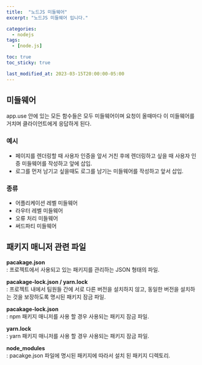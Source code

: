 ```yaml
---
title:  "노드JS 미들웨어"
excerpt: "노드JS 미들웨어 입니다."

categories:
  - nodejs
tags:
  - [node.js]

toc: true
toc_sticky: true

last_modified_at: 2023-03-15T20:00:00-05:00
---
```


## 미들웨어
app.use 안에 있는 모든 함수들은 모두 미들웨어이며 요청이 올때마다 이 미들웨어를 거치며 클라이언트에게 응답하게 된다.

### 예시
- 페이지를 렌더링할 때 사용자 인증을 앞서 거친 후에 렌더링하고 싶을 때 사용자 인증 미들웨어를 작성하고 앞에 삽입.
- 로그를 먼저 남기고 싶을때도 로그를 남기는 미들웨어를 작성하고 앞서 삽입.

### 종류
- 어플리케이션 레벨 미들웨어
- 라우터 레벨 미들웨어
- 오류 처리 미들웨어
- 써드파티 미들웨어


## 패키지 매니저 관련 파일 
**pacakage.json**  
: 프로젝트에서 사용되고 있는 패키지를 관리하는 JSON 형태의 파일.  
  
**pacakage-lock.json / yarn.lock**  
: 프로젝트 내에서 팀원들 간에 서로 다른 버전을 설치하지 않고, 동일한 버전을 설치하는 것을 보장하도록 명시된 패키지 잠금 파일.  
  
**pacakage-lock.json**  
: npm 패키지 매니저를 사용 할 경우 사용되는 패키지 잠금 파일.  
  
**yarn.lock**  
: yarn 패키지 매니저를 사용 할 경우 사용되는 패키지 잠금 파일.  
  
**node_modules**  
: pacakge.json 파일에 명시된 패키지에 따라서 설치 된 패키지 디렉토리.  
